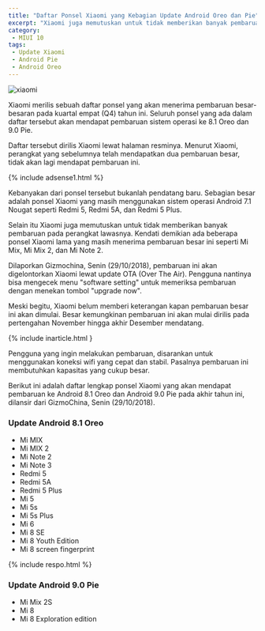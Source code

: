 ```yaml
---
title: "Daftar Ponsel Xiaomi yang Kebagian Update Android Oreo dan Pie"
excerpt: "Xiaomi juga memutuskan untuk tidak memberikan banyak pembaruan pada perangkat lawasnya updater."
category:
 - MIUI 10
tags:
 - Update Xiaomi
 - Android Pie
 - Android Oreo
---
```


![xiaomi](https://asset.kompas.com/crop/0x0:989x660/750x500/data/photo/2017/09/27/4024372441.jpeg)

Xiaomi merilis sebuah daftar ponsel yang akan menerima pembaruan besar-besaran pada kuartal empat (Q4) tahun ini. Seluruh ponsel yang ada dalam daftar tersebut akan mendapat pembaruan sistem operasi ke 8.1 Oreo dan 9.0 Pie.

Daftar tersebut dirilis Xiaomi lewat halaman resminya. Menurut Xiaomi, perangkat yang sebelumnya telah mendapatkan dua pembaruan besar, tidak akan lagi mendapat pembaruan ini.

{% include adsense1.html %}

Kebanyakan dari ponsel tersebut bukanlah pendatang baru. Sebagian besar adalah ponsel Xiaomi yang masih menggunakan sistem operasi Android 7.1 Nougat seperti Redmi 5, Redmi 5A, dan Redmi 5 Plus.

Selain itu Xiaomi juga memutuskan untuk tidak memberikan banyak pembaruan pada perangkat lawasnya. Kendati demikian ada beberapa ponsel Xiaomi lama yang masih menerima pembaruan besar ini seperti Mi Mix, Mi Mix 2, dan Mi Note 2.

Dilaporkan Gizmochina, Senin (29/10/2018), pembaruan ini akan digelontorkan Xiaomi lewat update OTA (Over The Air). Pengguna nantinya bisa mengecek menu "software setting" untuk memeriksa pembaruan dengan menekan tombol "upgrade now".

Meski begitu, Xiaomi belum memberi keterangan kapan pembaruan besar ini akan dimulai. Besar kemungkinan pembaruan ini akan mulai dirilis pada pertengahan November hingga akhir Desember mendatang.

{% include inarticle.html }

Pengguna yang ingin melakukan pembaruan, disarankan untuk menggunakan koneksi wifi yang cepat dan stabil. Pasalnya pembaruan ini membutuhkan kapasitas yang cukup besar.

Berikut ini adalah daftar lengkap ponsel Xiaomi yang akan mendapat pembaruan ke Android 8.1 Oreo dan Android 9.0 Pie pada akhir tahun ini, dilansir dari GizmoChina, Senin (29/10/2018).

### Update Android 8.1 Oreo

- Mi MIX
- Mi MIX 2
- Mi Note 2
- Mi Note 3
- Redmi 5
- Redmi 5A
- Redmi 5 Plus
- Mi 5
- Mi 5s
- Mi 5s Plus
- Mi 6
- Mi 8 SE
- Mi 8 Youth Edition
- Mi 8 screen fingerprint

{% include respo.html %}

### Update Android 9.0 Pie

- Mi Mix 2S
- Mi 8
- Mi 8 Exploration edition

